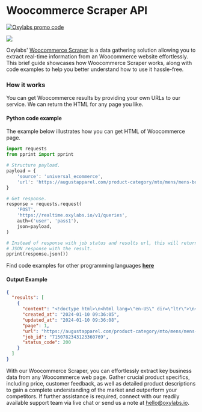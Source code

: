 # Woocommerce Scraper API

[![Oxylabs promo code](https://user-images.githubusercontent.com/129506779/250792357-8289e25e-9c36-4dc0-a5e2-2706db797bb5.png)](https://oxylabs.go2cloud.org/aff_c?offer_id=7&aff_id=877&url_id=112)

[![](https://dcbadge.vercel.app/api/server/eWsVUJrnG5)](https://discord.gg/GbxmdGhZjq)

Oxylabs' [Woocommerce Scraper](https://oxylabs.io/products/scraper-api/ecommerce/woocommerce?utm_source=github&utm_medium=repositories&utm_campaign=product) is a data gathering solution allowing you to extract real-time information from an Woocommerce website effortlessly. This brief guide showcases how Woocommerce Scraper works, along with code examples to help you better understand how to use it hassle-free.

### How it works

You can get Woocommerce results by providing your own URLs to our service. We can return the HTML for any page you like.

#### Python code example

The example below illustrates how you can get HTML of Woocommerce page.

```python
import requests
from pprint import pprint

# Structure payload.
payload = {
    'source': 'universal_ecommerce',
    'url': 'https://augustapparel.com/product-category/mto/mens/mens-boots/'
}

# Get response.
response = requests.request(
    'POST',
    'https://realtime.oxylabs.io/v1/queries',
    auth=('user', 'pass1'),
    json=payload,
)

# Instead of response with job status and results url, this will return the
# JSON response with the result.
pprint(response.json())
```
Find code examples for other programming languages [**here**](https://github.com/oxylabs/woocommerce-scraper/tree/main/code%20examples)

#### Output Example
```json
{
  "results": [
    {
      "content": "<!doctype html>\n<html lang=\"en-US\" dir=\"ltr\">\n<head>\n\t<meta charset=\"UTF-8\">\n\t<meta name=\"viewport\"  ... </html>",
      "created_at": "2024-01-10 09:36:05",
      "updated_at": "2024-01-10 09:36:08",
      "page": 1,
      "url": "https://augustapparel.com/product-category/mto/mens/mens-boots/",
      "job_id": "7150782343123360769",
      "status_code": 200
    }
  ]
}
```
With our Woocommerce Scraper, you can effortlessly extract key business data from any Woocommerce web page. Gather crucial product specifics, including price, customer feedback, as well as detailed product descriptions to gain a complete understanding of the market and outperform your competitors. If further assistance is required, connect with our readily available support team via live chat or send us a note at hello@oxylabs.io.
